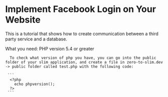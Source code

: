 # Implement Facebook Login on Your Website
This is a tutorial that shows how to create communication between a third party service and a database.

What you need:
  PHP version 5.4 or greater
  
      To check what version of php you have, you can go into the public folder of your slim application, and create a file in zero-to-slim.dev -> public folder called test.php with the following code:

     ``` 
      <?php
        echo phpversion();
      ?>
     ``` 
